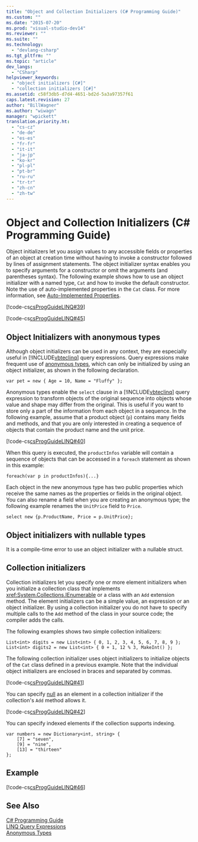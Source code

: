 ```yaml
---
title: "Object and Collection Initializers (C# Programming Guide)"
ms.custom: ""
ms.date: "2015-07-20"
ms.prod: "visual-studio-dev14"
ms.reviewer: ""
ms.suite: ""
ms.technology: 
  - "devlang-csharp"
ms.tgt_pltfrm: ""
ms.topic: "article"
dev_langs: 
  - "CSharp"
helpviewer_keywords: 
  - "object initializers [C#]"
  - "collection initializers [C#]"
ms.assetid: c58f3db5-d7d4-4651-bd2d-5a3a97357f61
caps.latest.revision: 27
author: "BillWagner"
ms.author: "wiwagn"
manager: "wpickett"
translation.priority.ht: 
  - "cs-cz"
  - "de-de"
  - "es-es"
  - "fr-fr"
  - "it-it"
  - "ja-jp"
  - "ko-kr"
  - "pl-pl"
  - "pt-br"
  - "ru-ru"
  - "tr-tr"
  - "zh-cn"
  - "zh-tw"
---
```

# Object and Collection Initializers (C# Programming Guide)
Object initializers let you assign values to any accessible fields or properties of an object at creation time without having to invoke a constructor followed by lines of assignment statements. The object initializer syntax enables you to specify arguments for a constructor or omit the arguments (and parentheses syntax).  The following example shows how to use an object initializer with a named type, `Cat` and how to invoke the default constructor. Note the use of auto-implemented properties in the `Cat` class. For more information, see [Auto-Implemented Properties](../../../csharp\programming-guide\classes-and-structs/auto-implemented-properties.md).  
  
 [!code-cs[csProgGuideLINQ#39](../../../csharp\programming-guide\classes-and-structs/codesnippet/CSharp/object-and-collection-initializers_1.cs)]  
  
 [!code-cs[csProgGuideLINQ#45](../../../csharp\programming-guide\classes-and-structs/codesnippet/CSharp/object-and-collection-initializers_2.cs)]  
  
## Object Initializers with anonymous types  
 Although object initializers can be used in any context, they are especially useful in [!INCLUDE[vbteclinq](../../../csharp/includes/vbteclinq_md.md)] query expressions. Query expressions make frequent use of [anonymous types](../../../csharp\programming-guide\classes-and-structs/anonymous-types.md), which can only be initialized by using an object initializer, as shown in the following declaration.  
  
```  
var pet = new { Age = 10, Name = "Fluffy" };  
```  
  
 Anonymous types enable the `select` clause in a [!INCLUDE[vbteclinq](../../../csharp/includes/vbteclinq_md.md)] query expression to transform objects of the original sequence into objects whose value and shape may differ from the original. This is useful if you want to store only a part of the information from each object in a sequence. In the following example, assume that a product object (`p`) contains many fields and methods, and that you are only interested in creating a sequence of objects that contain the product name and the unit price.  
  
 [!code-cs[csProgGuideLINQ#40](../../../csharp\programming-guide\classes-and-structs/codesnippet/CSharp/object-and-collection-initializers_3.cs)]  
  
 When this query is executed, the `productInfos` variable will contain a sequence of objects that can be accessed in a `foreach` statement as shown in this example:  
  
```  
foreach(var p in productInfos){...}  
```  
  
 Each object in the new anonymous type has two public properties which receive the same names as the properties or fields in the original object. You can also rename a field when you are creating an anonymous type; the following example renames the `UnitPrice` field to `Price`.  
  
```  
select new {p.ProductName, Price = p.UnitPrice};  
```  
  
## Object initializers with nullable types  
 It is a compile-time error to use an object initializer with a nullable struct.  
  
## Collection initializers  
 Collection initializers let you specify one or more element initializers when you initialize a collection class that implements <xref:System.Collections.IEnumerable> or a class with an `Add` extension method. The element initializers can be a simple value, an expression or an object initializer. By using a collection initializer you do not have to specify multiple calls to the `Add` method of the class in your source code; the compiler adds the calls.  
  
 The following examples shows two simple collection initializers:  
  
```  
List<int> digits = new List<int> { 0, 1, 2, 3, 4, 5, 6, 7, 8, 9 };  
List<int> digits2 = new List<int> { 0 + 1, 12 % 3, MakeInt() };  
```  
  
 The following collection initializer uses object initializers to initialize objects of the `Cat` class defined in a previous example. Note that the individual object initializers are enclosed in braces and separated by commas.  
  
 [!code-cs[csProgGuideLINQ#41](../../../csharp\programming-guide\classes-and-structs/codesnippet/CSharp/object-and-collection-initializers_4.cs)]  
  
 You can specify [null](../../../csharp\language-reference\keywords/null.md) as an element in a collection initializer if the collection's `Add` method allows it.  
  
 [!code-cs[csProgGuideLINQ#42](../../../csharp\programming-guide\classes-and-structs/codesnippet/CSharp/object-and-collection-initializers_5.cs)]  
  
 You can specify indexed elements if the collection supports indexing.  
  
```  
var numbers = new Dictionary<int, string> {   
    [7] = "seven",   
    [9] = "nine",   
    [13] = "thirteen"   
};  
```  
  
## Example  
 [!code-cs[csProgGuideLINQ#46](../../../csharp\programming-guide\classes-and-structs/codesnippet/CSharp/object-and-collection-initializers_6.cs)]  
  
## See Also  
 [C# Programming Guide](../../../csharp\programming-guide/index.md)   
 [LINQ Query Expressions](../../../csharp\programming-guide\linq-query-expressions/index.md)   
 [Anonymous Types](../../../csharp\programming-guide\classes-and-structs/anonymous-types.md)